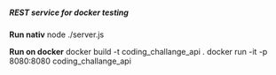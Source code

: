 ##### REST service for docker testing

**Run nativ**
node ./server.js

**Run on docker**
docker build -t  coding_challange_api .
docker run -it -p 8080:8080 coding_challange_api

